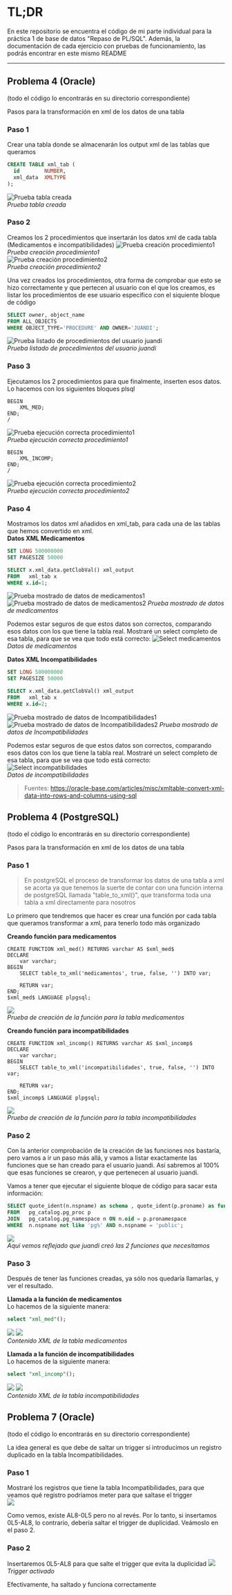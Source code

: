# TL;DR
En este repositorio se encuentra el código de mi parte individual para la práctica 1 de base de datos "Repaso de PL/SQL".
Además, la documentación de cada ejercicio con pruebas de funcionamiento, las podrás encontrar en este mismo README

---

## Problema 4 (Oracle)
(todo el código lo encontrarás en su directorio correspondiente)

Pasos para la transformación en xml de los datos de una tabla
### Paso 1
Crear una tabla donde se almacenarán los output xml de las tablas que queramos
```sql
CREATE TABLE xml_tab (
  id        NUMBER,
  xml_data  XMLTYPE
);
```
![Prueba tabla creada](https://i.imgur.com/cJv3H1j.png)  
*Prueba tabla creada*

### Paso 2
Creamos los 2 procedimientos que insertarán los datos xml de cada tabla (Medicamentos e incompatibilidades)
![Prueba creación procedimiento1](https://i.imgur.com/1BKCWE7.png)  
*Prueba creación procedimiento1*  
![Prueba creación procedimiento2](https://i.imgur.com/TzTlnmV.png)  
*Prueba creación procedimiento2*

Una vez creados los procedimientos, otra forma de comprobar que esto se hizo correctamente y que pertecen al usuario con el que los creamos, es listar los procedimientos de ese usuario específico con el siquiente bloque de código

```sql
SELECT owner, object_name
FROM ALL_OBJECTS
WHERE OBJECT_TYPE='PROCEDURE' AND OWNER='JUANDI';
```
![Prueba listado de procedimientos del usuario juandi](https://i.imgur.com/oNF2ej1.png)  
*Prueba listado de procedimientos del usuario juandi*

### Paso 3
Ejecutamos los 2 procedimientos para que finalmente, inserten esos datos. Lo hacemos con los siguientes bloques plsql
```plsql
BEGIN
    XML_MED;
END;
/
```
![Prueba ejecución correcta procedimiento1](https://i.imgur.com/XjdME6l.png)  
*Prueba ejecución correcta procedimiento1*

```plsql
BEGIN
    XML_INCOMP;
END;
/
```
![Prueba ejecución correcta procedimiento2](https://i.imgur.com/1OUkObW.png)  
*Prueba ejecución correcta procedimiento2*

### Paso 4
Mostramos los datos xml añadidos en xml_tab, para cada una de las tablas que hemos convertido en xml.  
**Datos XML Medicamentos**

```sql
SET LONG 500000000
SET PAGESIZE 50000

SELECT x.xml_data.getClobVal() xml_output
FROM   xml_tab x
WHERE x.id=1;
```
![Prueba mostrado de datos de medicamentos1](https://i.imgur.com/Le6pQ7s.png)  
![Prueba mostrado de datos de medicamentos2](https://i.imgur.com/WqlaPsT.png)
*Prueba mostrado de datos de medicamentos*

Podemos estar seguros de que estos datos son correctos, comparando esos datos con los que tiene la tabla real. Mostraré un select completo de esa tabla, para que se vea que todo está correcto:
![Select medicamentos](https://i.imgur.com/pZoYfhf.png)
*Datos de medicamentos*

**Datos XML Incompatibilidades**

```sql
SET LONG 500000000
SET PAGESIZE 50000

SELECT x.xml_data.getClobVal() xml_output
FROM   xml_tab x
WHERE x.id=2;
```
![Prueba mostrado de datos de Incompatibilidades1](https://i.imgur.com/peHNz1t.png)
![Prueba mostrado de datos de Incompatibilidades2](https://i.imgur.com/135vXD5.png)
*Prueba mostrado de datos de Incompatibilidades*

Podemos estar seguros de que estos datos son correctos, comparando esos datos con los que tiene la tabla real. Mostraré un select completo de esa tabla, para que se vea que todo está correcto:
![Select incompatibilidades](https://i.imgur.com/G6UlBHQ.png)  
*Datos de incompatibilidades*

> Fuentes: https://oracle-base.com/articles/misc/xmltable-convert-xml-data-into-rows-and-columns-using-sql


## Problema 4 (PostgreSQL)
(todo el código lo encontrarás en su directorio correspondiente)

Pasos para la transformación en xml de los datos de una tabla

### Paso 1
> En postgreSQL el proceso de transformar los datos de una tabla a xml se acorta ya que tenemos la suerte de contar con una función interna de postgreSQL llamada "table_to_xml()", que transforma toda una tabla a xml directamente para nosotros 

Lo primero que tendremos que hacer es crear una función por cada tabla que queramos transformar a xml, para tenerlo todo más organizado

**Creando función para medicamentos**
```plsql
CREATE FUNCTION xml_med() RETURNS varchar AS $xml_med$ 
DECLARE
    var varchar;
BEGIN
    SELECT table_to_xml('medicamentos', true, false, '') INTO var;

    RETURN var;
END;
$xml_med$ LANGUAGE plpgsql;
```
![](https://i.imgur.com/gupk0KC.png)  
*Prueba de creación de la función para la tabla medicamentos*

**Creando función para incompatibilidades**
```plsql
CREATE FUNCTION xml_incomp() RETURNS varchar AS $xml_incomp$ 
DECLARE
    var varchar;
BEGIN
    SELECT table_to_xml('incompatibilidades', true, false, '') INTO var;

    RETURN var;
END;
$xml_incomp$ LANGUAGE plpgsql;
```
![](https://i.imgur.com/HBL5kxA.png)  
*Prueba de creación de la función para la tabla incompatibilidades*

### Paso 2
Con la anterior comprobación de la creación de las funciones nos bastaría, pero vamos a ir un paso más allá, y vamos a listar exactamente las funciones que se han creado para el usuario juandi. Así sabremos al 100% que esas funciones se crearon, y que pertenecen al usuario juandi.

Vamos a tener que ejecutar el siguiente bloque de código para sacar esta información:
```sql
SELECT quote_ident(n.nspname) as schema , quote_ident(p.proname) as function 
FROM   pg_catalog.pg_proc p
JOIN   pg_catalog.pg_namespace n ON n.oid = p.pronamespace 
WHERE  n.nspname not like 'pg%' AND n.nspname = 'public';
```
![](https://i.imgur.com/IacWlwW.png)  
*Aquí vemos reflejado que juandi creó las 2 funciones que necesitamos*

### Paso 3
Después de tener las funciones creadas, ya sólo nos quedaría llamarlas, y ver el resultado.

**Llamada a la función de medicamentos**  
Lo hacemos de la siguiente manera:

```sql
select "xml_med"();
```
![](https://i.imgur.com/DMoV8WN.png)
![](https://i.imgur.com/SNX5Gzl.png)  
*Contenido XML de la tabla medicamentos*

**Llamada a la función de incompatibilidades**  
Lo hacemos de la siguiente manera:

```sql
select "xml_incomp"();
```
![](https://i.imgur.com/Yc3vfSr.png)
![](https://i.imgur.com/LPxoNve.png)  
*Contenido XML de la tabla incompatibilidades*

## Problema 7 (Oracle)
(todo el código lo encontrarás en su directorio correspondiente)

La idea general es que debe de saltar un trigger si introducimos un registro duplicado en la tabla Incompatibilidades.

### Paso 1
Mostraré los registros que tiene la tabla Incompatibilidades, para que veamos qué registro podríamos meter para que saltase el trigger  
![](https://i.imgur.com/Ew63Onc.png)

Como vemos, existe AL8-0L5 pero no al revés. Por lo tanto, si insertamos 0L5-AL8, lo contrario, debería saltar el trigger de duplicidad.
Veámoslo en el paso 2.

### Paso 2
Insertaremos 0L5-AL8 para que salte el trigger que evita la duplicidad
![](https://i.imgur.com/5CKqEQj.png)  
*Trigger activado*

Efectivamente, ha saltado y funciona correctamente




